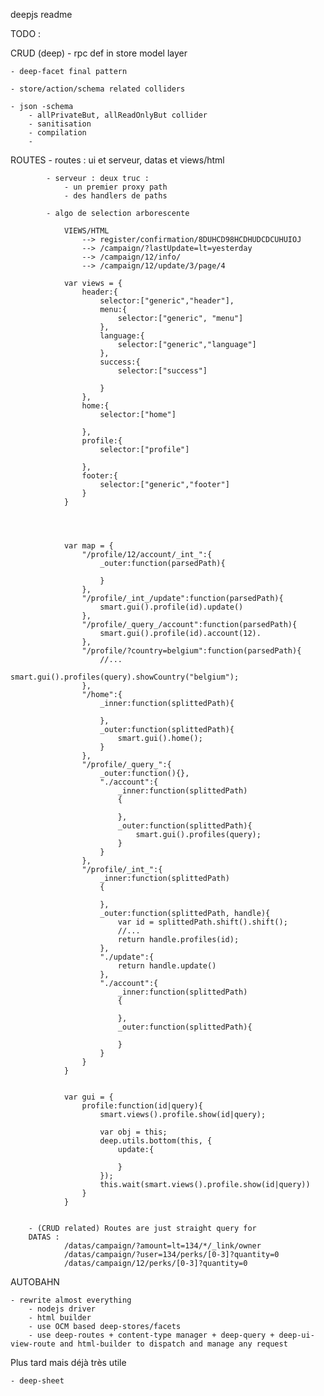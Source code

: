 deepjs readme

TODO :

CRUD (deep)
	- rpc def in store model layer

	- deep-facet final pattern

	- store/action/schema related colliders

	- json -schema 
		- allPrivateBut, allReadOnlyBut collider
		- sanitisation
		- compilation
		- 

	
ROUTES
		- routes : ui et serveur, datas et views/html

			- serveur : deux truc : 
				- un premier proxy path
				- des handlers de paths

			- algo de selection arborescente

				VIEWS/HTML
					--> register/confirmation/8DUHCD98HCDHUDCDCUHUIOJ
					--> /campaign/?lastUpdate=lt=yesterday
					--> /campaign/12/info/
					--> /campaign/12/update/3/page/4
					
				var views = {
					header:{
						selector:["generic","header"],
						menu:{
							selector:["generic", "menu"]
						},
						language:{
							selector:["generic","language"]
						},
						success:{
							selector:["success"]

						}
					},
					home:{
						selector:["home"]

					},
					profile:{
						selector:["profile"]
						
					},
					footer:{
						selector:["generic","footer"]
					}
				}




				var map = {
					"/profile/12/account/_int_":{
						_outer:function(parsedPath){
							
						}
					},
					"/profile/_int_/update":function(parsedPath){
						smart.gui().profile(id).update()
					},
					"/profile/_query_/account":function(parsedPath){
						smart.gui().profile(id).account(12).
					},
					"/profile/?country=belgium":function(parsedPath){
						//...	
						smart.gui().profiles(query).showCountry("belgium");
					},
					"/home":{
						_inner:function(splittedPath){

						},
						_outer:function(splittedPath){
							smart.gui().home();
						}
					},
					"/profile/_query_":{
						_outer:function(){},
						"./account":{
							_inner:function(splittedPath)
							{

							},
							_outer:function(splittedPath){
								smart.gui().profiles(query);
							}
						}
					},
					"/profile/_int_":{
						_inner:function(splittedPath)
						{
							
						},
						_outer:function(splittedPath, handle){
							var id = splittedPath.shift().shift();
							//...
							return handle.profiles(id);
						},
						"./update":{
							return handle.update()
						},
						"./account":{
							_inner:function(splittedPath)
							{

							},
							_outer:function(splittedPath){

							}
						}
					}
				}

				
				var gui = {
					profile:function(id|query){
						smart.views().profile.show(id|query);

						var obj = this;
						deep.utils.bottom(this, {
							update:{

							}	
						});
						this.wait(smart.views().profile.show(id|query))
					}
				}


		- (CRUD related) Routes are just straight query for 
		DATAS : 
				/datas/campaign/?amount=lt=134/*/_link/owner
				/datas/campaign/?user=134/perks/[0-3]?quantity=0
				/datas/campaign/12/perks/[0-3]?quantity=0

		
AUTOBAHN

	- rewrite almost everything
		- nodejs driver
		- html builder
		- use OCM based deep-stores/facets
		- use deep-routes + content-type manager + deep-query + deep-ui-view-route and html-builder to dispatch and manage any request

Plus tard mais déjà très utile

	- deep-sheet


